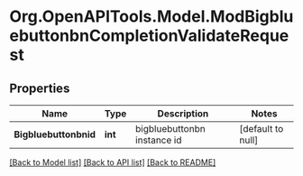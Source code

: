 # Org.OpenAPITools.Model.ModBigbluebuttonbnCompletionValidateRequest

## Properties

Name | Type | Description | Notes
------------ | ------------- | ------------- | -------------
**Bigbluebuttonbnid** | **int** | bigbluebuttonbn instance id | [default to null]

[[Back to Model list]](../README.md#documentation-for-models) [[Back to API list]](../README.md#documentation-for-api-endpoints) [[Back to README]](../README.md)

